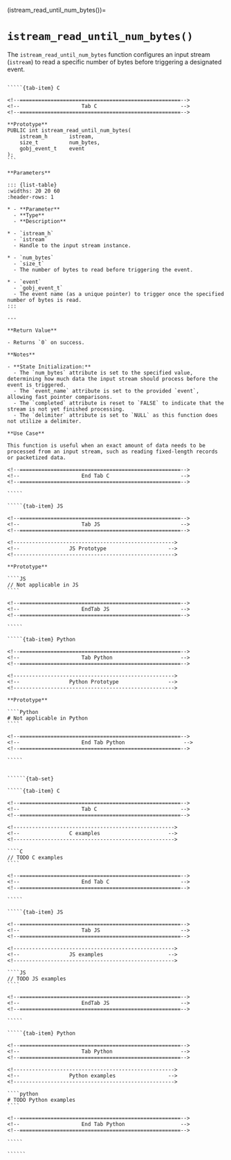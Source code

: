 

<!-- ============================================================== -->
(istream_read_until_num_bytes())=
# `istream_read_until_num_bytes()`
<!-- ============================================================== -->

The `istream_read_until_num_bytes` function configures an input stream (`istream`) to read a specific number of bytes before triggering a designated event.

<!------------------------------------------------------------>
<!--                    Prototypes                          -->
<!------------------------------------------------------------>

``````{tab-set}

`````{tab-item} C

<!--====================================================-->
<!--                    Tab C                           -->
<!--====================================================-->

**Prototype**
PUBLIC int istream_read_until_num_bytes(
    istream_h       istream,
    size_t          num_bytes,
    gobj_event_t    event
);
```

**Parameters**

::: {list-table}
:widths: 20 20 60
:header-rows: 1

* - **Parameter**
  - **Type**
  - **Description**

* - `istream_h`
  - `istream`
  - Handle to the input stream instance.

* - `num_bytes`
  - `size_t`
  - The number of bytes to read before triggering the event.

* - `event`
  - `gobj_event_t`
  - The event name (as a unique pointer) to trigger once the specified number of bytes is read.
:::

---

**Return Value**

- Returns `0` on success.

**Notes**

- **State Initialization:**
  - The `num_bytes` attribute is set to the specified value, determining how much data the input stream should process before the event is triggered.
  - The `event_name` attribute is set to the provided `event`, allowing fast pointer comparisons.
  - The `completed` attribute is reset to `FALSE` to indicate that the stream is not yet finished processing.
  - The `delimiter` attribute is set to `NULL` as this function does not utilize a delimiter.

**Use Case**

This function is useful when an exact amount of data needs to be processed from an input stream, such as reading fixed-length records or packetized data.

<!--====================================================-->
<!--                    End Tab C                       -->
<!--====================================================-->

`````

`````{tab-item} JS

<!--====================================================-->
<!--                    Tab JS                          -->
<!--====================================================-->

<!---------------------------------------------------->
<!--                JS Prototype                    -->
<!---------------------------------------------------->

**Prototype**

````JS
// Not applicable in JS
````

<!--====================================================-->
<!--                    EndTab JS                       -->
<!--====================================================-->

`````

`````{tab-item} Python

<!--====================================================-->
<!--                    Tab Python                      -->
<!--====================================================-->

<!---------------------------------------------------->
<!--                Python Prototype                -->
<!---------------------------------------------------->

**Prototype**

````Python
# Not applicable in Python
````

<!--====================================================-->
<!--                    End Tab Python                   -->
<!--====================================================-->

`````

``````

<!------------------------------------------------------------>
<!--                    Examples                            -->
<!------------------------------------------------------------>

```````{dropdown} Examples

``````{tab-set}

`````{tab-item} C

<!--====================================================-->
<!--                    Tab C                           -->
<!--====================================================-->

<!---------------------------------------------------->
<!--                C examples                      -->
<!---------------------------------------------------->

````C
// TODO C examples
````

<!--====================================================-->
<!--                    End Tab C                       -->
<!--====================================================-->

`````

`````{tab-item} JS

<!--====================================================-->
<!--                    Tab JS                          -->
<!--====================================================-->

<!---------------------------------------------------->
<!--                JS examples                     -->
<!---------------------------------------------------->

````JS
// TODO JS examples
````

<!--====================================================-->
<!--                    EndTab JS                       -->
<!--====================================================-->

`````

`````{tab-item} Python

<!--====================================================-->
<!--                    Tab Python                      -->
<!--====================================================-->

<!---------------------------------------------------->
<!--                Python examples                 -->
<!---------------------------------------------------->

````python
# TODO Python examples
````

<!--====================================================-->
<!--                    End Tab Python                  -->
<!--====================================================-->

`````

``````

```````

